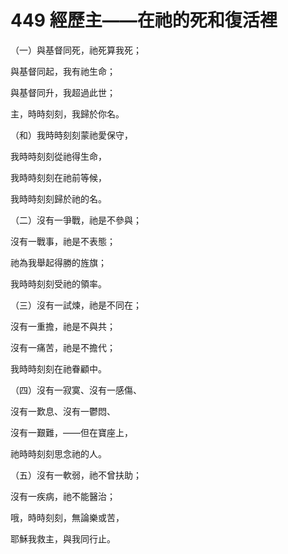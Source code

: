 # 449 經歷主——在祂的死和復活裡

（一）與基督同死，祂死算我死；

與基督同起，我有祂生命；

與基督同升，我超過此世；

主，時時刻刻，我歸於你名。

（和）我時時刻刻蒙祂愛保守，

我時時刻刻從祂得生命，

我時時刻刻在祂前等候，

我時時刻刻歸於祂的名。

（二）沒有一爭戰，祂是不參與；

沒有一戰事，祂是不表態；

祂為我舉起得勝的旌旗；

我時時刻刻受祂的領率。

（三）沒有一試煉，祂是不同在；

沒有一重擔，祂是不與共；

沒有一痛苦，祂是不擔代；

我時時刻刻在祂眷顧中。

（四）沒有一寂寞、沒有一感傷、

沒有一歎息、沒有一鬱悶、

沒有一艱難，——但在寶座上，

祂時時刻刻思念祂的人。

（五）沒有一軟弱，祂不曾扶助；

沒有一疾病，祂不能醫治；

哦，時時刻刻，無論樂或苦，

耶穌我救主，與我同行止。

